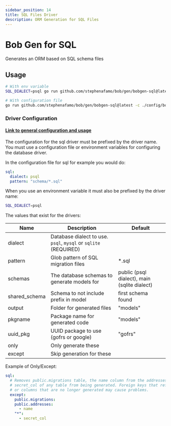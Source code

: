 ```yaml
---
sidebar_position: 14
title: SQL Files Driver
description: ORM Generation for SQL Files
---
```


# Bob Gen for SQL

Generates an ORM based on SQL schema files

## Usage

```sh
# With env variable
SQL_DIALECT=psql go run github.com/stephenafamo/bob/gen/bobgen-sql@latest

# With configuration file
go run github.com/stephenafamo/bob/gen/bobgen-sql@latest -c ./config/bobgen.yaml
```

### Driver Configuration

#### [Link to general configuration and usage](./configuration)

The configuration for the sql driver must be prefixed by the driver name. You must use a configuration file or environment variables for configuring the database driver.

In the configuration file for sql for example you would do:

```yaml
sql:
  dialect: psql
  pattern: "schema/*.sql"
```

When you use an environment variable it must also be prefixed by the driver name:

```sh
SQL_DIALECT=psql
```

The values that exist for the drivers:

| Name          | Description                                                     | Default                                      |
| ------------- | --------------------------------------------------------------- | -------------------------------------------- |
| dialect       | Database dialect to use. `psql`, `mysql` or `sqlite` (REQUIRED) |                                              |
| pattern       | Glob pattern of SQL migration files                             | \*.sql                                       |
| schemas       | The database schemas to generate models for                     | public (psql dialect), main (sqlite dialect) |
| shared_schema | Schema to not include prefix in model                           | first schema found                           |
| output        | Folder for generated files                                      | "models"                                     |
| pkgname       | Package name for generated code                                 | "models"                                     |
| uuid_pkg      | UUID package to use (gofrs or google)                           | "gofrs"                                      |
| only          | Only generate these                                             |                                              |
| except        | Skip generation for these                                       |                                              |

Example of Only/Except:

```yaml
sql:
  # Removes public.migrations table, the name column from the addresses table, and
  # secret_col of any table from being generated. Foreign keys that reference tables
  # or columns that are no longer generated may cause problems.
  except:
    public.migrations:
    public.addresses:
      - name
    "*":
      - secret_col
```
